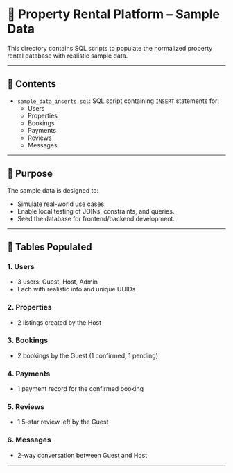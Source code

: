 
# 🏡 Property Rental Platform – Sample Data

This directory contains SQL scripts to populate the normalized property rental database with realistic sample data.

---

## 📂 Contents

- `sample_data_inserts.sql`: SQL script containing `INSERT` statements for:
  - Users
  - Properties
  - Bookings
  - Payments
  - Reviews
  - Messages

---

## 🎯 Purpose

The sample data is designed to:

- Simulate real-world use cases.
- Enable local testing of JOINs, constraints, and queries.
- Seed the database for frontend/backend development.

---

## 📄 Tables Populated

### 1. Users
- 3 users: Guest, Host, Admin
- Each with realistic info and unique UUIDs

### 2. Properties
- 2 listings created by the Host

### 3. Bookings
- 2 bookings by the Guest (1 confirmed, 1 pending)

### 4. Payments
- 1 payment record for the confirmed booking

### 5. Reviews
- 1 5-star review left by the Guest

### 6. Messages
- 2-way conversation between Guest and Host

---
